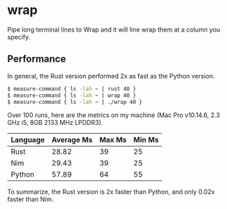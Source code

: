 # wrap
Pipe long terminal lines to Wrap and it will line wrap them at a column you specify.

## Performance

In general, the Rust version performed 2x as fast as the Python version.

```bash
$ measure-command { ls -lah ~ | rust 40 }
$ measure-command { ls -lah ~ | wrap 40 }
$ measure-command { ls -lah ~ | ./wrap 40 }
```

Over 100 runs, here are the metrics on my machine (Mac Pro v10.14.6, 2.3 GHz i5,
 8GB 2133 MHz LPDDR3).

| Language | Average Ms | Max Ms | Min Ms |
| -------- | ---------- | ------ | ------ |
| Rust     | 28.82      | 39     | 25     |
| Nim      | 29.43      | 39     | 25     |
| Python   | 57.89      | 64     | 55     |

To summarize, the Rust version is 2x faster than Python, and only 0.02x faster
than Nim.
